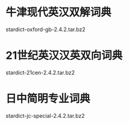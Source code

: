 # 牛津现代英汉双解词典
stardict-oxford-gb-2.4.2.tar.bz2

# 21世纪英汉汉英双向词典
stardict-21cen-2.4.2.tar.bz2

# 日中简明专业词典
stardict-jc-special-2.4.2.tar.bz2
